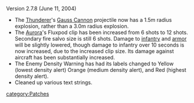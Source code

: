 Version 2.7.8 (June 11, 2004)

- The [Thunderer](../Thunderer.md)'s [Gauss
  Cannon](../Gauss_Cannon.md) projectile now has a 1.5m radius
  explosion, rather than a 3.0m radius explosion.
- The [Aurora](../Aurora.md)'s Fluxpod clip has been increased
  from 6 shots to 12 shots. Secondary fire salvo size is still 6
  shots. Damage to [infantry](Infantry.md) and
  [armor](Armor.md) will be slightly lowered, though damage to
  infantry over 10 seconds is now increased, due to the increased clip
  size. Its damage against aircraft has been substantially increased.
- The Enemy Density Warning has had its labels changed to Yellow
  (lowest density alert) Orange (medium density alert), and Red
  (highest density alert).
- Cleaned up various text strings.

[category:Patches](category:Patches.md)
